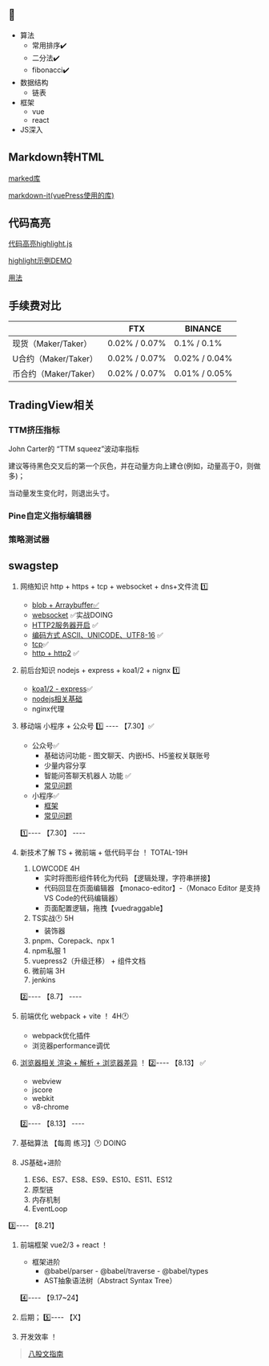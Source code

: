 ## :bookmark_tabs:

- 算法
  - 常用排序:heavy_check_mark:
  - 二分法:heavy_check_mark:
  - fibonacci:heavy_check_mark:
- 数据结构
  - 链表
- 框架
  - vue
  - react
- JS深入





























## Markdown转HTML

[marked库](https://github.com/markedjs/marked)

[markdown-it(vuePress使用的库)](https://github.com/markdown-it/markdown-it)

## 代码高亮

[代码高亮highlight.js](https://github.com/highlightjs/highlight.js/)

[highlight示例DEMO](https://highlightjs.org/static/demo/)

[用法](https://highlightjs.org/usage/)





## 手续费对比

|                       | FTX           | BINANCE       |
| --------------------- | ------------- | ------------- |
| 现货（Maker/Taker）   | 0.02% / 0.07% | 0.1% / 0.1%   |
| U合约（Maker/Taker）  | 0.02% / 0.07% | 0.02% / 0.04% |
| 币合约（Maker/Taker） | 0.02% / 0.07% | 0.01% / 0.05% |





## TradingView相关

### TTM挤压指标

John Carter的 “TTM squeez”波动率指标

建议等待黑色交叉后的第一个灰色，并在动量方向上建仓(例如，动量高于0，则做多)；

当动量发生变化时，则退出头寸。



### Pine自定义指标编辑器



### 策略测试器



## swagstep

1. 网络知识 http + https + tcp + websocket + dns+文件流 1️⃣

   - [blob + Arraybuffer✅](/article/图片/)
   - [websocket](/article/网络基础/#websocket) ✅实战DOING
   - [HTTP2服务器开启](/article/网络基础/#http2-x)  ✅
   - [编码方式 ASCⅡ、UNICODE、UTF8-16](/article/图片/#编码方式) ✅
   - [tcp](/article/网络基础/#tcp-和-udp)✅
   - [http + http2](/article/网络基础/#http2-x) ✅

2. 前后台知识 nodejs + express + koa1/2 + nignx 1️⃣ 

   - [koa1/2  - express](/article/koa/#koa)✅
   - [nodejs相关基础](/article/nodejs/#nodejs)
   - nginx代理 

3. 移动端 小程序 + 公众号 1️⃣ ---- 【7.30】✅

   - 公众号✅
     - 基础访问功能 - 图文聊天、内嵌H5、H5鉴权关联账号
     - 少量内容分享
     - 智能问答聊天机器人 功能 ✅
     - [常见问题](/article/微信公众号/#常见问题)
   - 小程序✅
     - [框架](/article/wx-miniprogram/#使用wepy框架)
     - [常见问题](/article/wx-miniprogram/#小程序常见问题)

   1️⃣---- 【7.30】 ----

4. 新技术了解 TS + 微前端 + 低代码平台 ！               TOTAL-19H

   1. LOWCODE         4H
      - 实时将图形组件转化为代码 【逻辑处理，字符串拼接】
      - 代码回显在页面编辑器 【monaco-editor】-（Monaco Editor 是支持VS Code的代码编辑器）
      - 页面配置逻辑，拖拽【vuedraggable】
   2. TS实战🕐        5H
      - 装饰器
   3. pnpm、Corepack、npx 1
   4. npm私服 1
   5. vuepress2（升级迁移） + 组件文档
   6. 微前端           3H
   7. jenkins

   2️⃣---- 【8.7】 ----

5. 前端优化 webpack + vite ！ 4H🕐

   - webpack优化插件
   - 浏览器performance调优

6. [浏览器相关 渲染 + 解析 + 浏览器差异](/article/优化方式/#浏览器) ！ 2️⃣---- 【8.13】  ✅

   - webview
   - jscore
   - webkit
   - v8-chrome

   2️⃣---- 【8.13】 ----

7. 基础算法  【每周 练习】🕐 DOING

8. JS基础+进阶 

   1. ES6、ES7、ES8、ES9、ES10、ES11、ES12
   2. 原型链
   3. 内存机制
   4. EventLoop

3️⃣---- 【8.21】

1. 前端框架 vue2/3 + react ！ 

   - 框架进阶
     - @babel/parser - @babel/traverse - @babel/types
     - AST抽象语法树（Abstract Syntax Tree）

   4️⃣---- 【9.17~24】

2. 后期； 5️⃣---- 【X】

3. 开发效率 ！



> [八股文指南](https://juejin.cn/post/7016593221815910408#heading-78)